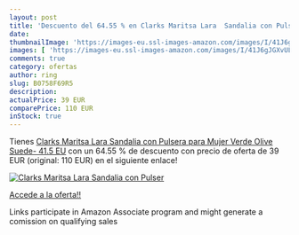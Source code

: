 ```yaml
---
layout: post
title: 'Descuento del 64.55 % en Clarks Maritsa Lara  Sandalia con Pulser'
date: 
thumbnailImage: 'https://images-eu.ssl-images-amazon.com/images/I/41J6gJGXvUL._SL200_.jpg'
images: [ 'https://images-eu.ssl-images-amazon.com/images/I/41J6gJGXvUL._SL200_.jpg' ]
comments: true
category: ofertas
author: ring
slug: B0758F69R5
description:
actualPrice: 39 EUR
comparePrice: 110 EUR
inStock: true
---
```


Tienes [Clarks Maritsa Lara  Sandalia con Pulsera para Mujer  Verde  Olive Suede-   41.5 EU](https://www.amazon.es/dp/B0758F69R5/?tag=tolees-21) con un 64.55 % de descuento con precio de oferta de 39 EUR (original: 110 EUR) en el siguiente enlace!

[![Clarks Maritsa Lara  Sandalia con Pulser](https://images-eu.ssl-images-amazon.com/images/I/41J6gJGXvUL._SL200_.jpg)](https://www.amazon.es/dp/B0758F69R5/?tag=tolees-21)

[Accede a la oferta!!](https://www.amazon.es/dp/B0758F69R5/?tag=tolees-21)

Links participate in Amazon Associate program and might generate a comission on qualifying sales


